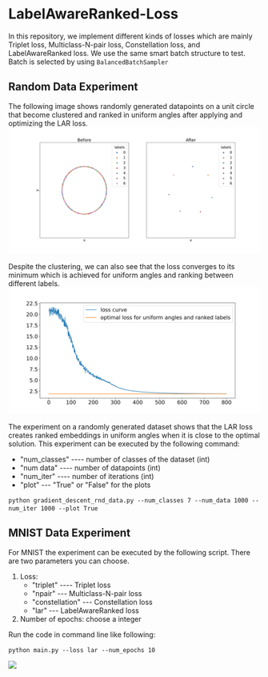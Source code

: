 # LabelAwareRanked-Loss

In this repository, we implement different kinds of losses which are mainly Triplet loss, Multiclass-N-pair loss, Constellation loss, and LabelAwareRanked loss. We use the same smart batch structure to test. Batch is selected by using `BalancedBatchSampler`

## Random Data Experiment
The following image shows randomly generated datapoints on a unit circle that become clustered and ranked in uniform angles after applying and optimizing the LAR loss.
<img src="figures/random_data_experiment.svg" width="600">

Despite the clustering, we can also see that the loss converges to its minimum which is achieved for uniform angles and ranking between different labels.
<img src="figures/random_data_experiment_loss.svg" width="600">

The experiment on a randomly generated dataset shows that the LAR loss creates ranked embeddings in uniform angles when it is close to the optimal solution. This experiment can be executed by the following command:

- "num_classes" ---- number of classes of the dataset (int)
- "num data" ---- number of datapoints  (int)
- "num_iter" ---- number of iterations (int)
- "plot" --- "True" or "False" for the plots

<pre><code>python gradient_descent_rnd_data.py --num_classes 7 --num_data 1000 --num_iter 1000 --plot True
</code></pre>

## MNIST Data Experiment
For MNIST the experiment can be executed by the following script. There are two parameters you can choose.
1. Loss: 
   - "triplet" ---- Triplet loss
   - "npair" --- Multiclass-N-pair loss
   - "constellation" --- Constellation loss
   - "lar" --- LabelAwareRanked loss
2. Number of epochs: choose a integer

Run the code in command line like following:

<pre><code>python main.py --loss lar --num_epochs 10
</code></pre>


<img src="figures/label-aware-ranked_loss.svg" width="600">
